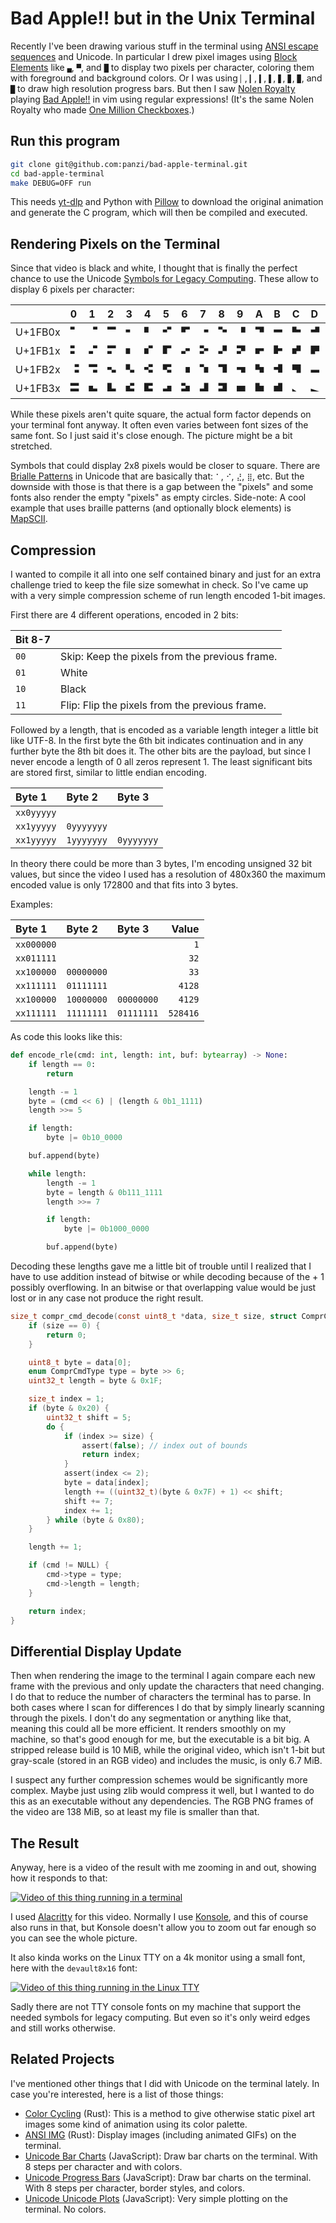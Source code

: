 Bad Apple!! but in the Unix Terminal
====================================

Recently I've been drawing various stuff in the terminal using [ANSI escape
sequences](https://en.wikipedia.org/wiki/ANSI_escape_code) and Unicode. In
particular I drew pixel images using [Block
Elements](https://en.wikipedia.org/wiki/Block_Elements) like `▄`, `▀`, and `█`
to display two pixels per character, coloring them with foreground and
background colors. Or I was using `▏`, `▎`, `▍`, `▌`, `▋`, `▊`, `▉`, and `█` to
draw high resolution progress bars. But then I saw [Nolen
Royalty](https://eieio.games/blog/bad-apple-with-regex-in-vim/) playing [Bad
Apple!!](https://knowyourmeme.com/memes/bad-apple) in vim using regular
expressions! (It's the same Nolen Royalty who made [One Million
Checkboxes](https://eieio.games/blog/one-million-checkboxes/).)

## Run this program

```bash
git clone git@github.com:panzi/bad-apple-terminal.git
cd bad-apple-terminal
make DEBUG=OFF run
```

This needs [yt-dlp](https://github.com/yt-dlp/yt-dlp) and Python with
[Pillow](https://pypi.org/project/pillow/) to download the original animation
and generate the C program, which will then be compiled and executed.

## Rendering Pixels on the Terminal

Since that video is black and white, I thought that is finally the perfect
chance to use the Unicode [Symbols for Legacy
Computing](https://en.wikipedia.org/wiki/Symbols_for_Legacy_Computing). These
allow to display 6 pixels per character:

| | 0 | 1 | 2 | 3 | 4 | 5 | 6 | 7 | 8 | 9 | A | B | C | D | E | F |
| :- | :- | :- | :- | :- | :- | :- | :- | :- | :- | :- | :- | :- | :- | :- | :- | :- |
| U+1FB0x | `🬀` | `🬁` | `🬂` | `🬃` | `🬄` | `🬅` | `🬆` | `🬇` | `🬈` | `🬉` | `🬊` | `🬋` | `🬌` | `🬍` | `🬎` | `🬏` |
| U+1FB1x | `🬐` | `🬑` | `🬒` | `🬓` | `🬔` | `🬕` | `🬖` | `🬗` | `🬘` | `🬙` | `🬚` | `🬛` | `🬜` | `🬝` | `🬞` | `🬟` |
| U+1FB2x | `🬠` | `🬡` | `🬢` | `🬣` | `🬤` | `🬥` | `🬦` | `🬧` | `🬨` | `🬩` | `🬪` | `🬫` | `🬬` | `🬭` | `🬮` | `🬯` |
| U+1FB3x | `🬰` | `🬱` | `🬲` | `🬳` | `🬴` | `🬵` | `🬶` | `🬷` | `🬸` | `🬹` | `🬺` | `🬻` | `🬼` | `🬽` | `🬾` | `🬿` |

While these pixels aren't quite square, the actual form factor depends on your
terminal font anyway. It often even varies between font sizes of the same font.
So I just said it's close enough. The picture might be a bit stretched.

Symbols that could display 2x8 pixels would be closer to square. There are
[Brialle Patterns](https://en.wikipedia.org/wiki/Braille_Patterns) in Unicode
that are basically that: `⠁`, `⠊`, `⣜`, `⣿`, etc. But the downside with those
is that there is a gap between the "pixels" and some fonts also render the
empty "pixels" as empty circles. Side-note: A cool example that uses braille
patterns (and optionally block elements) is [MapSCII](https://github.com/rastapasta/mapscii).

## Compression

I wanted to compile it all into one self contained binary and just for an
extra challenge tried to keep the file size somewhat in check. So I've came up
with a very simple compression scheme of run length encoded 1-bit images.

First there are 4 different operations, encoded in 2 bits:

| Bit 8-7 | |
| :- | :- |
| `00` | Skip: Keep the pixels from the previous frame. |
| `01` | White |
| `10` | Black |
| `11` | Flip: Flip the pixels from the previous frame. |

Followed by a length, that is encoded as a variable length integer a little bit
like UTF-8. In the first byte the 6th bit indicates continuation and in any
further byte the 8th bit does it. The other bits are the payload, but since I
never encode a length of 0 all zeros represent 1. The least significant bits are
stored first, similar to little endian encoding.

| Byte 1     | Byte 2     | Byte 3     |
| :--------- | :--------- | :--------- |
| `xx0yyyyy` |            |            |
| `xx1yyyyy` | `0yyyyyyy` |            |
| `xx1yyyyy` | `1yyyyyyy` | `0yyyyyyy` |

In theory there could be more than 3 bytes, I'm encoding unsigned 32 bit values,
but since the video I used has a resolution of 480x360 the maximum encoded value
is only 172800 and that fits into 3 bytes.

Examples:

| Byte 1     | Byte 2     | Byte 3     | Value    |
| :--------- | :--------- | :--------- | -------: |
| `xx000000` |            |            |      `1` |
| `xx011111` |            |            |     `32` |
| `xx100000` | `00000000` |            |     `33` |
| `xx111111` | `01111111` |            |   `4128` |
| `xx100000` | `10000000` | `00000000` |   `4129` |
| `xx111111` | `11111111` | `01111111` | `528416` |

As code this looks like this:

```Python
def encode_rle(cmd: int, length: int, buf: bytearray) -> None:
    if length == 0:
        return

    length -= 1
    byte = (cmd << 6) | (length & 0b1_1111)
    length >>= 5

    if length:
        byte |= 0b10_0000

    buf.append(byte)

    while length:
        length -= 1
        byte = length & 0b111_1111
        length >>= 7

        if length:
            byte |= 0b1000_0000

        buf.append(byte)
```

Decoding these lengths gave me a little bit of trouble until I realized that
I have to use addition instead of bitwise or while decoding because of the + 1
possibly overflowing. In an bitwise or that overlapping value would be just
lost or in any case not produce the right result.

```C
size_t compr_cmd_decode(const uint8_t *data, size_t size, struct ComprCmd *cmd) {
    if (size == 0) {
        return 0;
    }

    uint8_t byte = data[0];
    enum ComprCmdType type = byte >> 6;
    uint32_t length = byte & 0x1F;

    size_t index = 1;
    if (byte & 0x20) {
        uint32_t shift = 5;
        do {
            if (index >= size) {
                assert(false); // index out of bounds
                return index;
            }
            assert(index <= 2);
            byte = data[index];
            length += ((uint32_t)(byte & 0x7F) + 1) << shift;
            shift += 7;
            index += 1;
        } while (byte & 0x80);
    }

    length += 1;

    if (cmd != NULL) {
        cmd->type = type;
        cmd->length = length;
    }

    return index;
}
```

## Differential Display Update

Then when rendering the image to the terminal I again compare each new frame
with the previous and only update the characters that need changing. I do that
to reduce the number of characters the terminal has to parse. In both cases
where I scan for differences I do that by simply linearly scanning through the
pixels. I don't do any segmentation or anything like that, meaning this could
all be more efficient. It renders smoothly on my machine, so that's good
enough for me, but the executable is a bit big. A stripped release build is
10 MiB, while the original video, which isn't 1-bit but gray-scale (stored in
an RGB video) and includes the music, is only 6.7 MiB.

I suspect any further compression schemes would be significantly more complex.
Maybe just using zlib would compress it well, but I wanted to do this as an
executable without any dependencies. The RGB PNG frames of the video are 138
MiB, so at least my file is smaller than that.

## The Result

Anyway, here is a video of the result with me zooming in and out, showing how
it responds to that:

[![Video of this thing running in a terminal](https://i3.ytimg.com/vi/lDLFhQTFcTk/maxresdefault.jpg)](https://www.youtube.com/watch?v=lDLFhQTFcTk)

I used [Alacritty](https://alacritty.org/) for this video. Normally I use
[Konsole](https://konsole.kde.org/), and this of course also runs in that, but
Konsole doesn't allow you to zoom out far enough so you can see the whole
picture.

It also kinda works on the Linux TTY on a 4k monitor using a small font, here
with the `devault8x16` font:

[![Video of this thing running in the Linux TTY](https://i3.ytimg.com/vi/XCI_WkTi5vc/maxresdefault.jpg)](https://www.youtube.com/watch?v=XCI_WkTi5vc)

Sadly there are not TTY console fonts on my machine that support the needed
symbols for legacy computing. But even so it's only weird edges and still
works otherwise.

## Related Projects

I've mentioned other things that I did with Unicode on the terminal lately.
In case you're interested, here is a list of those things:

- [Color Cycling](https://github.com/panzi/rust-color-cycle) (Rust): This is a
  method to give otherwise static pixel art images some kind of animation using
  its color palette.
- [ANSI IMG](https://github.com/panzi/ansi-img) (Rust): Display images (including
  animated GIFs) on the terminal.
- [Unicode Bar Charts](https://github.com/panzi/js-unicode-bar-chart)
  (JavaScript): Draw bar charts on the terminal. With 8 steps per character and
  with colors.
- [Unicode Progress Bars](https://github.com/panzi/js-unicode-progress-bar)
  (JavaScript): Draw bar charts on the terminal. With 8 steps per character,
  border styles, and colors.
- [Unicode Unicode Plots](https://github.com/panzi/js-unicode-plot) (JavaScript):
  Very simple plotting on the terminal. No colors.

